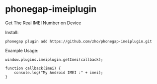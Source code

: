 phonegap-imeiplugin
===================

Get The Real IMEI Number on Device

Install:

    phonegap plugin add https://github.com/zho/phonegap-imeiplugin.git

Example Usage:

    window.plugins.imeiplugin.getImei(callback);

    function callback(imei) {
        console.log("My Android IMEI :" + imei);
    }
